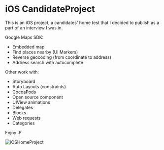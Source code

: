 # iOS CandidateProject
This is an iOS project, a candidates' home test that I decided to publish as a part of an interview I was in.

Google Maps SDK:
- Embedded map
- Find places nearby (UI Markers)
- Reverse geocoding (from coordinate to address)
- Address search with autocomplete

Other work with:
- Storyboard
- Auto Layouts (constraints)
- CocoaPods
- Open source component
- UIView animations
- Delegates
- Blocks
- Web requests
- Categories

Enjoy :P

![iOSHomeProject](https://dl.dropboxusercontent.com/u/23741087/MySharedFiles/gitHubPic-GettHomeExercise.png)
